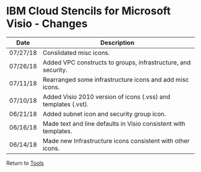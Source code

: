 # IBM Cloud Stencils for Microsoft Visio - Changes

| Date | Description |
| --- | --- |
| 07/27/18 | Conslidated misc icons. |
| 07/26/18 | Added VPC constructs to groups, infrastructure, and security. |
| 07/11/18 | Rearranged some infrastructure icons and add misc icons. |
| 07/10/18 | Added Visio 2010 version of icons (.vss) and templates (.vst). |
| 06/21/18 | Added subnet icon and security group icon. |
| 06/16/18 | Made text and line defaults in Visio consistent with templates. |
| 06/14/18 | Made new Infrastructure icons consistent with other icons. |

Return to [Tools](/README.md)
